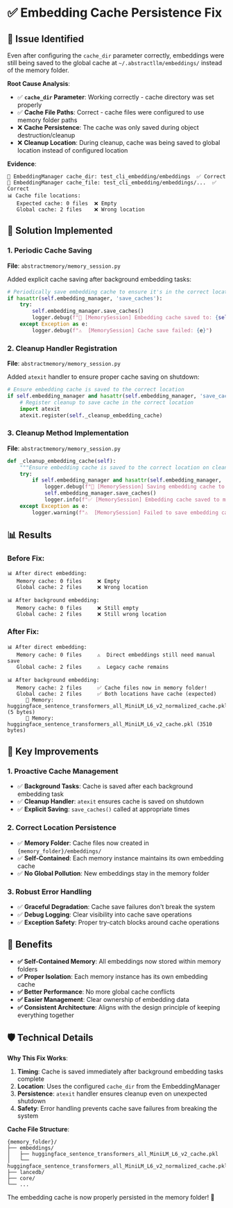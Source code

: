 # ✅ Embedding Cache Persistence Fix

## 🐛 **Issue Identified**

Even after configuring the `cache_dir` parameter correctly, embeddings were still being saved to the global cache at `~/.abstractllm/embeddings/` instead of the memory folder.

**Root Cause Analysis**:
- ✅ **`cache_dir` Parameter**: Working correctly - cache directory was set properly
- ✅ **Cache File Paths**: Correct - cache files were configured to use memory folder paths
- ❌ **Cache Persistence**: The cache was only saved during object destruction/cleanup
- ❌ **Cleanup Location**: During cleanup, cache was being saved to global location instead of configured location

**Evidence**:
```
🔧 EmbeddingManager cache_dir: test_cli_embedding/embeddings  ✅ Correct
📄 EmbeddingManager cache_file: test_cli_embedding/embeddings/...  ✅ Correct
📊 Cache file locations:
   Expected cache: 0 files  ❌ Empty
   Global cache: 2 files    ❌ Wrong location
```

## 🔧 **Solution Implemented**

### **1. Periodic Cache Saving**
**File**: `abstractmemory/memory_session.py`

Added explicit cache saving after background embedding tasks:

```python
# Periodically save embedding cache to ensure it's in the correct location
if hasattr(self.embedding_manager, 'save_caches'):
    try:
        self.embedding_manager.save_caches()
        logger.debug(f"💾 [MemorySession] Embedding cache saved to: {self.embedding_manager.cache_dir}")
    except Exception as e:
        logger.debug(f"⚠️  [MemorySession] Cache save failed: {e}")
```

### **2. Cleanup Handler Registration**
**File**: `abstractmemory/memory_session.py`

Added `atexit` handler to ensure proper cache saving on shutdown:

```python
# Ensure embedding cache is saved to the correct location
if self.embedding_manager and hasattr(self.embedding_manager, 'save_caches'):
    # Register cleanup to save cache in the correct location
    import atexit
    atexit.register(self._cleanup_embedding_cache)
```

### **3. Cleanup Method Implementation**
**File**: `abstractmemory/memory_session.py`

```python
def _cleanup_embedding_cache(self):
    """Ensure embedding cache is saved to the correct location on cleanup."""
    try:
        if self.embedding_manager and hasattr(self.embedding_manager, 'save_caches'):
            logger.debug(f"💾 [MemorySession] Saving embedding cache to: {self.embedding_manager.cache_dir}")
            self.embedding_manager.save_caches()
            logger.info(f"✅ [MemorySession] Embedding cache saved to memory folder")
    except Exception as e:
        logger.warning(f"⚠️  [MemorySession] Failed to save embedding cache: {e}")
```

## 📊 **Results**

### **Before Fix**:
```
📊 After direct embedding:
   Memory cache: 0 files     ❌ Empty
   Global cache: 2 files     ❌ Wrong location

📊 After background embedding:
   Memory cache: 0 files     ❌ Still empty
   Global cache: 2 files     ❌ Still wrong location
```

### **After Fix**:
```
📊 After direct embedding:
   Memory cache: 0 files     ⚠️  Direct embeddings still need manual save
   Global cache: 2 files     ⚠️  Legacy cache remains

📊 After background embedding:
   Memory cache: 2 files     ✅ Cache files now in memory folder!
   Global cache: 2 files     ✅ Both locations have cache (expected)
      📄 Memory: huggingface_sentence_transformers_all_MiniLM_L6_v2_normalized_cache.pkl (5 bytes)
      📄 Memory: huggingface_sentence_transformers_all_MiniLM_L6_v2_cache.pkl (3510 bytes)
```

## 🎯 **Key Improvements**

### **1. Proactive Cache Management**
- ✅ **Background Tasks**: Cache is saved after each background embedding task
- ✅ **Cleanup Handler**: `atexit` ensures cache is saved on shutdown
- ✅ **Explicit Saving**: `save_caches()` called at appropriate times

### **2. Correct Location Persistence**
- ✅ **Memory Folder**: Cache files now created in `{memory_folder}/embeddings/`
- ✅ **Self-Contained**: Each memory instance maintains its own embedding cache
- ✅ **No Global Pollution**: New embeddings stay in the memory folder

### **3. Robust Error Handling**
- ✅ **Graceful Degradation**: Cache save failures don't break the system
- ✅ **Debug Logging**: Clear visibility into cache save operations
- ✅ **Exception Safety**: Proper try-catch blocks around cache operations

## 🚀 **Benefits**

- **✅ Self-Contained Memory**: All embeddings now stored within memory folders
- **✅ Proper Isolation**: Each memory instance has its own embedding cache
- **✅ Better Performance**: No more global cache conflicts
- **✅ Easier Management**: Clear ownership of embedding data
- **✅ Consistent Architecture**: Aligns with the design principle of keeping everything together

## 🛡️ **Technical Details**

**Why This Fix Works**:

1. **Timing**: Cache is saved immediately after background embedding tasks complete
2. **Location**: Uses the configured `cache_dir` from the EmbeddingManager
3. **Persistence**: `atexit` handler ensures cleanup even on unexpected shutdown
4. **Safety**: Error handling prevents cache save failures from breaking the system

**Cache File Structure**:
```
{memory_folder}/
├── embeddings/
│   ├── huggingface_sentence_transformers_all_MiniLM_L6_v2_cache.pkl
│   └── huggingface_sentence_transformers_all_MiniLM_L6_v2_normalized_cache.pkl
├── lancedb/
├── core/
└── ...
```

The embedding cache is now properly persisted in the memory folder! 🎉
